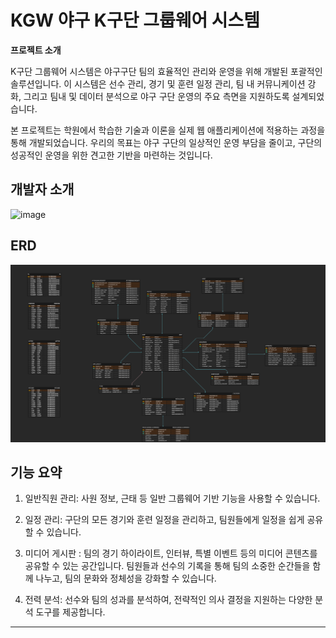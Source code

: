 # KGW 야구 K구단 그룹웨어 시스템


**프로젝트 소개**


K구단 그룹웨어 시스템은 야구구단 팀의 효율적인 관리와 운영을 위해 개발된 포괄적인 솔루션입니다. 이 시스템은 선수 관리, 경기 및 훈련 일정 관리, 팀 내 커뮤니케이션 강화, 그리고 팀내 및 데이터 분석으로 야구 구단 운영의 주요 측면을 지원하도록 설계되었습니다.

본 프로젝트는 학원에서 학습한 기술과 이론을 실제 웹 애플리케이션에 적용하는 과정을 통해 개발되었습니다. 우리의 목표는 야구 구단의 일상적인 운영 부담을 줄이고, 구단의 성공적인 운영을 위한 견고한 기반을 마련하는 것입니다.


## 개발자  소개
<img width="auto" alt="image" src="https://github.com/leeyuri92/KGWrefactoring/assets/145312387/ee226552-0442-4f25-a9c9-54b81bcf85e7">


## ERD
![image](https://github.com/Uari/KGW/blob/develop/src/main/resources/static/images/erd.png)

## 기능 요약

1. 일반직원 관리: 사원 정보, 근태 등 일반 그룹웨어 기반 기능을 사용할 수 있습니다.

2. 일정 관리: 구단의 모든 경기와 훈련 일정을 관리하고, 팀원들에게 일정을 쉽게 공유할 수 있습니다.

3. 미디어 게시판 : 팀의 경기 하이라이트, 인터뷰, 특별 이벤트 등의 미디어 콘텐츠를 공유할 수 있는 공간입니다. 팀원들과 선수의 기록을 통해 팀의 소중한 순간들을 함께 나누고, 팀의 문화와 정체성을 강화할 수 있습니다.

4. 전력 분석: 선수와 팀의 성과를 분석하여, 전략적인 의사 결정을 지원하는 다양한 분석 도구를 제공합니다.

---
